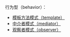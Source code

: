 行为型（behavior）：
* [模板方法模式（template）](template)
* [中介者模式（mediator）](mediator)
* [观察者模式（observer）](observer)